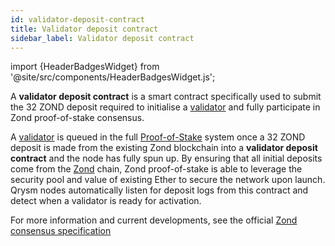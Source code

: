 ```yaml
---
id: validator-deposit-contract
title: Validator deposit contract
sidebar_label: Validator deposit contract
---
```


import {HeaderBadgesWidget} from '@site/src/components/HeaderBadgesWidget.js';

<HeaderBadgesWidget />

A **validator deposit contract** is a smart contract specifically used to submit the 32 ZOND deposit required to initialise a [validator](validator-clients.md) and fully participate in Zond proof-of-stake consensus.

A [validator](validator-clients.md) is queued in the full [Proof-of-Stake](/docs/terminology#proof-of-stake-pos) system once a 32 ZOND deposit is made from the existing Zond blockchain into a **validator deposit contract** and the node has fully spun up. By ensuring that all initial deposits come from the [Zond](/docs/terminology#eth1) chain, Zond proof-of-stake is able to leverage the security pool and value of existing Ether to secure the network upon launch. Qrysm nodes automatically listen for deposit logs from this contract and detect when a validator is ready for activation.

For more information and current developments, see the official [Zond consensus specification](https://github.com/ethereum/consensus-specs)

